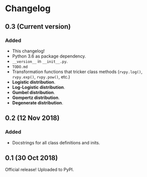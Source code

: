 # Changelog

## 0.3 (Current version)
### Added
* This changelog!
* Python 3.6 as package dependency.
* `__version__` in `__init__.py`.
* `TODO.md`
* Transformation functions that tricker class methods (`rvpy.log()`, `rvpy.exp()`, `rvpy.pow()`, etc.)
* **Logistic distribution**.
* **Log-Logistic distribution**.
* **Gumbel distribution**.
* **Gompertz distribution**.
* **Degenerate distribution**.

## 0.2 (12 Nov 2018)
### Added
* Docstrings for all class definitions and inits.  

## 0.1 (30 Oct 2018)
Official release! Uploaded to PyPI.


